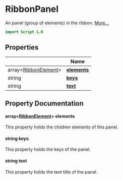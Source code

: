 # RibbonPanel

An panel (group of elements) in the ribbon. [More...](#detailed-description)

```qml
import Script 1.0
```

## Properties

| | Name |
|-|-|
|array<[RibbonElement](../script/ribbonelement.md)>|**[elements](#elements)**|
|string|**[keys](#keys)**|
|string|**[text](#text)**|

## Property Documentation

#### <a name="elements"></a>array<[RibbonElement](../script/ribbonelement.md)> **elements**

This property holds the children elements of this panel.

#### <a name="keys"></a>string **keys**

This property holds the keys of the panel.

#### <a name="text"></a>string **text**

This property holds the text title of the panel.
